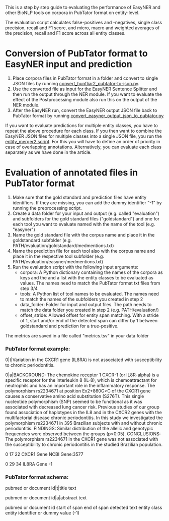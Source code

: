 This is a step by step guide to evaluating the performance of EasyNER and other BioNLP tools on corpora in PubTator format on entity-level. 

The evaluation script calculates false-positives and -negatives, single class precision, recall and F1 score, and micro, macro and weighted averages of the precision, recall and F1 score across all entity classes.

# Conversion of PubTator format to EasyNER input and prediction
1. Place corpora files in PubTator format in a folder and convert to single JSON files by running [convert_hunfliar2_pubtator-to-json.py](https://github.com/Aitslab/EasyNER/blob/main/supplementary/experiment_scripts/convert_hunflair2_pubtator_to_json.py). 
2. Use the converted file as input for the EasyNER Sentence Splitter and then run the output through the NER module. If you want to evaluate the effect of the Postprocessing module also run this on the output of the NER module.
3. After the EasyNER run, convert the EasyNER output JSON file back to PubTator format by running [convert_easyner_output_json_to_pubtator.py](https://github.com/Aitslab/EasyNER/blob/main/supplementary/experiment_scripts/convert_easyner_output_json_to_pubtator.py)

If you want to evaluate predictions for multiple entity classes, you have to repeat the above procedure for each class.
If you then want to combine the EasyNER JSON files for multiple classes into a single JSON file, you run the [entity_merger2 script](https://github.com/Aitslab/EasyNER/blob/main/experiments/experiment_scripts/entity_merger2.py). For this you will have to define an order of priority in case of overlapping annotations. Alternatively, you can evaluate each class separately as we have done in the article.

# Evaluation of annotated files in PubTator format

1. Make sure that the gold standard and prediction files have entity identifiers. If they are missing, you can add the dummy identifier "-1" by running the preprocessing script.
2. Create a data folder for your input and output (e.g. called "evaluation") and subfolders for the gold standard files ("goldstandard") and one for each tool you want to evaluate named with the name of the tool (e.g. "easyner")
3. Name the gold standard file with the corpus name and place it in the goldstandard subfolder (e.g. PATH/evaluation/goldstandard/medmentions.txt)
4. Name the prediction file for each tool also with the corpus name and place it in the respective tool subfolder (e.g. PATH/evaluation/easyner/medmentions.txt)
5. Run the evaluation script with the following input arguments:
    - corpora: A Python dictionary containing the names of the corpora as keys and the and a list with the entity classes to be evaluated as values. The names need to match the PubTator format txt files from step 3/4
    - tools: A Python list of tool names to be evaluated. The names need to match the names of the subfolders you created in step 2
    - data_folder: Folder for input and output files. The path needs to match the data folder you created in step 2 (e.g. PATH/evaluation/)
    - offset_stride: Allowed offset for entity span matching. With a stride of 1, start and/or end of the detected span can differ by 1 between goldstandard and prediction for a true-positive.

The metrics are saved in a file called "metrics.tsv" in your data folder

### PubTator format example:
0|t|Variation in the CXCR1 gene (IL8RA) is not associated with susceptibility to chronic periodontitis.

0|a|BACKGROUND: The chemokine receptor 1 CXCR-1 (or IL8R-alpha) is a specific receptor for the interleukin 8 (IL-8), which is chemoattractant for neutrophils and has an important role in the inflammatory response. The polymorphism rs2234671 at position Ex2+860G>C of the CXCR1 gene causes a conservative amino acid substitution (S276T). This single nucleotide polymorphism (SNP) seemed to be functional as it was associated with decreased lung cancer risk. Previous studies of our group found association of haplotypes in the IL8 and in the CXCR2 genes with the multifactorial disease chronic periodontitis. In this study we investigated the polymorphism rs2234671 in 395 Brazilian subjects with and without chronic periodontitis. FINDINGS: Similar distribution of the allelic and genotypic frequencies were observed between the groups (p>0.05). CONCLUSIONS: The polymorphism rs2234671 in the CXCR1 gene was not associated with the susceptibility to chronic periodontitis in the studied Brazilian population.

0	17	22	CXCR1	Gene	NCBI Gene:3577	

0	29	34	IL8RA	Gene	-1	

### PubTator format schema:
pubmed or document id|t|title text

pubmed or document id|a|abstract text

pubmed or document id    start of span     end of span     detected text    entity class    entity identifier or dummy value (-1)

